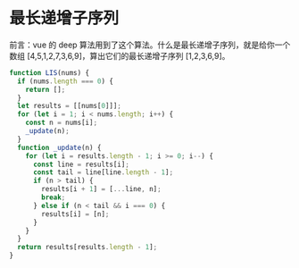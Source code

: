 # 最长递增子序列

前言：vue 的 deep 算法用到了这个算法。什么是最长递增子序列，就是给你一个数组 [4,5,1,2,7,3,6,9]，算出它们的最长递增子序列 [1,2,3,6,9]。

```js
function LIS(nums) {
  if (nums.length === 0) {
    return [];
  }
  let results = [[nums[0]]];
  for (let i = 1; i < nums.length; i++) {
    const n = nums[i];
    _update(n);
  }
  function _update(n) {
    for (let i = results.length - 1; i >= 0; i--) {
      const line = results[i];
      const tail = line[line.length - 1];
      if (n > tail) {
        results[i + 1] = [...line, n];
        break;
      } else if (n < tail && i === 0) {
        results[i] = [n];
      }
    }
  }
  return results[results.length - 1];
}
```
